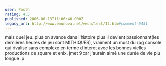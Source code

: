 ```yaml
---
user: Posth
rating: 4.5
published: 2006-06-13T11:06:40.000Z
legacy_url: http://www.emunova.net/veda/test/12.htm#comment-5451
---
```

mais quel jeu..plus on avance dans l'histoire plus il devient passionnant(les dernières heures de jeu sont MITHIQUES), vraiment un must du rpg console qui rivalise sans complexe en terme d'interet avec les bonnes vielles productions de square et enix. jmet 9 car j'aurain aimé une durée de vie plu longue :p